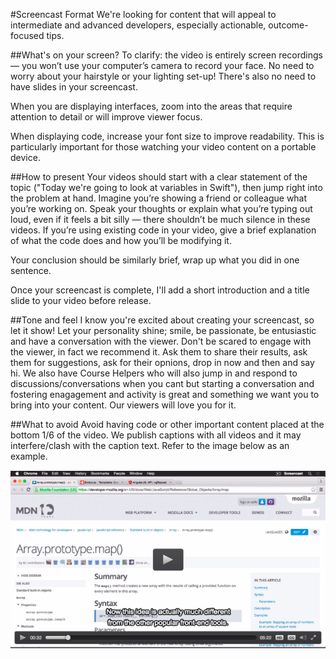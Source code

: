 #Screencast Format
We're looking for content that will appeal to intermediate and advanced developers, especially actionable, outcome-focused tips. 

##What's on your screen?
To clarify: the video is entirely screen recordings — you won’t use your computer’s camera to record your face. No need to worry about your hairstyle or your lighting set-up! There's also no need to have slides in your screencast.

When you are displaying interfaces, zoom into the areas that require attention to detail or will improve viewer focus. 

When displaying code, increase your font size to improve readability. This is particularly important for those watching your video content on a portable device.

##How to present
Your videos should start with a clear statement of the topic ("Today we're going to look at variables in Swift"), then jump right into the problem at hand. Imagine you’re showing a friend or colleague what you’re working on. Speak your thoughts or explain what you’re typing out loud, even if it feels a bit silly — there shouldn’t be much silence in these videos. If you’re using existing code in your video, give a brief explanation of what the code does and how you’ll be modifying it. 

Your conclusion should be similarly brief, wrap up what you did in one sentence.

Once your screencast is complete, I'll add a short introduction and a title slide to your video before release.

##Tone and feel
I know you're excited about creating your screencast, so let it show! Let your personality shine; smile, be passionate, be entusiastic and have a conversation with the viewer. Don't be scared to engage with the viewer, in fact we recommend it. Ask them to share their results, ask them for suggestions, ask for their opnions, drop in now and then and say hi. We also have Course Helpers who will also jump in and respond to discussions/conversations when you cant but starting a conversation and fostering enagagement and activity is great and something we want you to bring into your content. Our viewers will love you for it.  

##What to avoid
Avoid having code or other important content placed at the bottom 1/6 of the video. We publish captions with all videos and it may interfere/clash with the caption text. Refer to the image below as an example. 

![](Images/caption.png)
